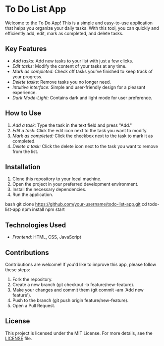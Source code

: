 # To Do List App

Welcome to the To Do App! This is a simple and easy-to-use application that helps you organize your daily tasks. With this tool, you can quickly and efficiently add, edit, mark as completed, and delete tasks.

## Key Features

- _Add tasks:_ Add new tasks to your list with just a few clicks.
- _Edit tasks:_ Modify the content of your tasks at any time.
- _Mark as completed:_ Check off tasks you've finished to keep track of your progress.
- _Delete tasks:_ Remove tasks you no longer need.
- _Intuitive interface:_ Simple and user-friendly design for a pleasant experience.
- _Dark Mode-Light:_ Contains dark and light mode for user preference.

## How to Use

1. _Add a task:_ Type the task in the text field and press "Add."
2. _Edit a task:_ Click the edit icon next to the task you want to modify.
3. _Mark as completed:_ Click the checkbox next to the task to mark it as completed.
4. _Delete a task:_ Click the delete icon next to the task you want to remove from the list.

## Installation

1. Clone this repository to your local machine.
2. Open the project in your preferred development environment.
3. Install the necessary dependencies.
4. Run the application.

bash
git clone https://github.com/your-username/todo-list-app.git
cd todo-list-app
npm install
npm start

## Technologies Used

- _Frontend:_ HTML, CSS, JavaScript

## Contributions

Contributions are welcome! If you'd like to improve this app, please follow these steps:

1. Fork the repository.
2. Create a new branch (git checkout -b feature/new-feature).
3. Make your changes and commit them (git commit -am 'Add new feature').
4. Push to the branch (git push origin feature/new-feature).
5. Open a Pull Request.

## License

This project is licensed under the MIT License. For more details, see the [LICENSE](LICENSE) file.
